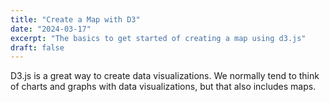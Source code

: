 ```yaml
---
title: "Create a Map with D3"
date: "2024-03-17"
excerpt: "The basics to get started of creating a map using d3.js"
draft: false
---
```


D3.js is a great way to create data visualizations. We normally tend to think of charts and graphs with data visualizations, but that also includes maps.
